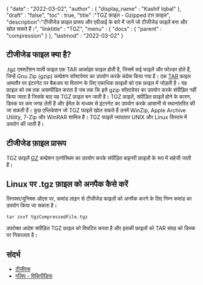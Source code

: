 {
  "date" : "2022-03-02",
  "author" : {
    "display_name" : "Kashif Iqbal"
},
  "draft" : "false",
  "toc" : true,
  "title" :"TGZ फ़ाइल - Gzipped टार फ़ाइल",
  "description":"टीजीजेड फ़ाइल प्रारूप और एपीआई के बारे में जानें जो टीजीजेड फाइलें बना और खोल सकते हैं।",
  "linktitle" : "TGZ",
  "menu" : {
    "docs" : {
      "parent" : "compression"
}
},
  "lastmod" : "2022-03-02"
}

## टीजीजेड फाइल क्या है?

.tgz एक्सटेंशन वाली फाइल एक TAR आर्काइव फाइल होती है, जिसमें कई फाइलें और फोल्डर होते हैं, जिन्हें Gnu Zip (gzip) कम्प्रेशन सॉफ्टवेयर का उपयोग करके कंप्रेस किया गया है। एक [TAR](/hi/compression/tar/) फ़ाइल आमतौर पर इंटरनेट पर बैकअप या वितरण के लिए एकाधिक फ़ाइलों को एक फ़ाइल में जोड़ती है। यह फ़ाइल को तब तक असम्पीडित करता है जब तक कि इसे gzip सॉफ़्टवेयर का उपयोग करके संपीड़ित नहीं किया जाता है जिसके बाद यह TGZ फ़ाइल बन जाती है। TGZ फ़ाइलें, संपीड़ित फ़ाइलें होने के कारण, डिस्क पर कम जगह लेती हैं और ईमेल के माध्यम से इंटरनेट का उपयोग करके आसानी से स्थानांतरित की जा सकती हैं। कुछ एप्लिकेशन जो TGZ फाइलें खोल सकते हैं उनमें WinZip, Apple Archive Utility, 7-Zip और WinRAR शामिल हैं। TGZ फाइलें ज्यादातर UNIX और Linux सिस्टम में उपयोग की जाती हैं।

## टीजीजेड फ़ाइल प्रारूप

TGZ फ़ाइलें [GZ](/hi/compression/gz/) कम्प्रेशन एल्गोरिथम का उपयोग करके संपीड़ित बाइनरी फ़ाइलों के रूप में सहेजी जाती हैं।

## Linux पर .tgz फ़ाइल को अनपैक कैसे करें

लिनक्स/यूनिक्स ओएस पर, कमांड लाइन से टीजीजेड फाइलों को अनपैक करने के लिए निम्न कमांड का उपयोग किया जा सकता है।

```
tar zxvf tgzCompressedFile.tgz
```

उपरोक्त आदेश संपीड़ित TGZ फ़ाइल को विघटित करता है और इसकी फ़ाइलों को TAR संग्रह को डिस्क पर निकालता है।
## संदर्भ ##

* [टीजीएस](https://core.telegram.org/stickers#animated-stickers)
* [गज़िप - विकिपीडिया](https://en.wikipedia.org/wiki/Gzip)

